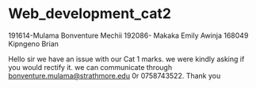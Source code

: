 # Web_development_cat2
191614-Mulama Bonventure Mechii
192086- Makaka Emily Awinja
168049 Kipngeno Brian

Hello sir we have an issue with our Cat 1 marks. we were kindly asking if you would rectify it. we can communicate through bonventure.mulama@strathmore.edu 0r 0758743522. Thank you
